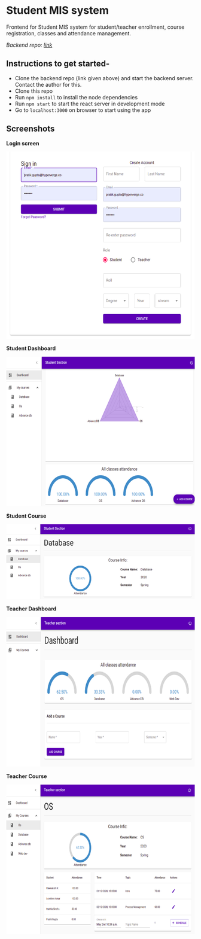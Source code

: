 # Student MIS system

Frontend for Student MIS system for student/teacher enrollment, course registration, classes and attendance management.

_Backend repo: [link](https://github.com/pratikg1999/attendance-system-backend)_

## Instructions to get started-
* Clone the backend repo (link given above) and start the backend server. Contact the author for this.
* Clone this repo
* Run `npm install` to install the node dependencies
* Run `npm start` to start the react server in development mode
* Go to `localhost:3000` on browser to start using the app

## Screenshots
**Login screen**

<img src="screenshots/login.png" width="600" height="500"/>

**Student Dashboard**

<img src="screenshots/studentDashboard.png" width="600" height="400"/>

**Student Course**

<img src="screenshots/studentCourse.png" width="600" height="200"/>

**Teacher Dashboard**

<img src="screenshots/teacherDashboard.png" width="600" height="400"/>

**Teacher Course**

<img src="screenshots/teacherCourse.png" width="600" height="400"/>